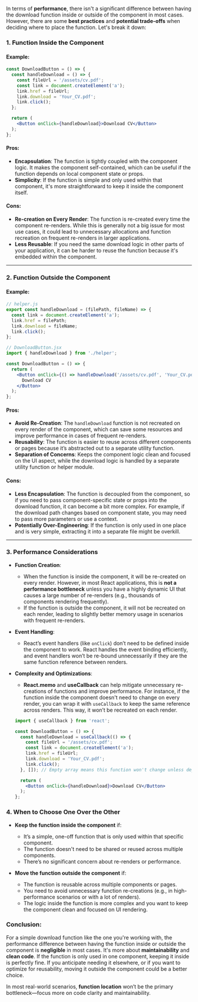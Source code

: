 
In terms of **performance**, there isn't a significant difference between having the download function inside or outside of the component in most cases. However, there are some **best practices** and **potential trade-offs** when deciding where to place the function. Let's break it down:

### 1. **Function Inside the Component**

#### Example:
```jsx
const DownloadButton = () => {
  const handleDownload = () => {
    const fileUrl = '/assets/cv.pdf';
    const link = document.createElement('a');
    link.href = fileUrl;
    link.download = 'Your_CV.pdf';
    link.click();
  };

  return (
    <Button onClick={handleDownload}>Download CV</Button>
  );
};
```

#### Pros:
- **Encapsulation**: The function is tightly coupled with the component logic. It makes the component self-contained, which can be useful if the function depends on local component state or props.
- **Simplicity**: If the function is simple and only used within that component, it's more straightforward to keep it inside the component itself.

#### Cons:
- **Re-creation on Every Render**: The function is re-created every time the component re-renders. While this is generally not a big issue for most use cases, it could lead to unnecessary allocations and function recreation on frequent re-renders in larger applications.
- **Less Reusable**: If you need the same download logic in other parts of your application, it can be harder to reuse the function because it's embedded within the component.

---

### 2. **Function Outside the Component**

#### Example:
```jsx
// helper.js
export const handleDownload = (filePath, fileName) => {
  const link = document.createElement('a');
  link.href = filePath;
  link.download = fileName;
  link.click();
};

// DownloadButton.jsx
import { handleDownload } from './helper';

const DownloadButton = () => {
  return (
    <Button onClick={() => handleDownload('/assets/cv.pdf', 'Your_CV.pdf')}>
      Download CV
    </Button>
  );
};
```

#### Pros:
- **Avoid Re-Creation**: The `handleDownload` function is not recreated on every render of the component, which can save some resources and improve performance in cases of frequent re-renders.
- **Reusability**: The function is easier to reuse across different components or pages because it’s abstracted out to a separate utility function.
- **Separation of Concerns**: Keeps the component logic clean and focused on the UI aspect, while the download logic is handled by a separate utility function or helper module.

#### Cons:
- **Less Encapsulation**: The function is decoupled from the component, so if you need to pass component-specific state or props into the download function, it can become a bit more complex. For example, if the download path changes based on component state, you may need to pass more parameters or use a context.
- **Potentially Over-Engineering**: If the function is only used in one place and is very simple, extracting it into a separate file might be overkill.

---

### 3. **Performance Considerations**

- **Function Creation**: 
  - When the function is inside the component, it will be re-created on every render. However, in most React applications, this is **not a performance bottleneck** unless you have a highly dynamic UI that causes a large number of re-renders (e.g., thousands of components rendering frequently).
  - If the function is outside the component, it will not be recreated on each render, leading to slightly better memory usage in scenarios with frequent re-renders.

- **Event Handling**: 
  - React’s event handlers (like `onClick`) don’t need to be defined inside the component to work. React handles the event binding efficiently, and event handlers won’t be re-bound unnecessarily if they are the same function reference between renders.
  
- **Complexity and Optimizations**: 
  - **React.memo** and **useCallback** can help mitigate unnecessary re-creations of functions and improve performance. For instance, if the function inside the component doesn't need to change on every render, you can wrap it with `useCallback` to keep the same reference across renders. This way, it won’t be recreated on each render.

  ```jsx
  import { useCallback } from 'react';

  const DownloadButton = () => {
    const handleDownload = useCallback(() => {
      const fileUrl = '/assets/cv.pdf';
      const link = document.createElement('a');
      link.href = fileUrl;
      link.download = 'Your_CV.pdf';
      link.click();
    }, []); // Empty array means this function won't change unless dependencies change

    return (
      <Button onClick={handleDownload}>Download CV</Button>
    );
  };
  ```

### 4. **When to Choose One Over the Other**

- **Keep the function inside the component** if:
  - It’s a simple, one-off function that is only used within that specific component.
  - The function doesn't need to be shared or reused across multiple components.
  - There’s no significant concern about re-renders or performance.

- **Move the function outside the component** if:
  - The function is reusable across multiple components or pages.
  - You need to avoid unnecessary function re-creations (e.g., in high-performance scenarios or with a lot of renders).
  - The logic inside the function is more complex and you want to keep the component clean and focused on UI rendering.

### Conclusion:

For a simple download function like the one you're working with, the performance difference between having the function inside or outside the component is **negligible** in most cases. It's more about **maintainability** and **clean code**. If the function is only used in one component, keeping it inside is perfectly fine. If you anticipate needing it elsewhere, or if you want to optimize for reusability, moving it outside the component could be a better choice. 

In most real-world scenarios, **function location** won’t be the primary bottleneck—focus more on code clarity and maintainability.

